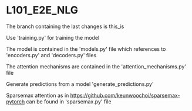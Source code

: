 # L101_E2E_NLG

The branch containing the last changes is this_is

Use 'training.py' for training the model

The model is contained in the 'models.py' file which references to 'encoders.py' and 'decoders.py' files

The attention mechanisms are contained in the 'attention_mechanisms.py' file

Generate predictions from a model 'generate_predictions.py'

Sparsemax attention as in https://github.com/keunwoochoi/sparsemax-pytorch can be found in 'sparsemax.py' file
